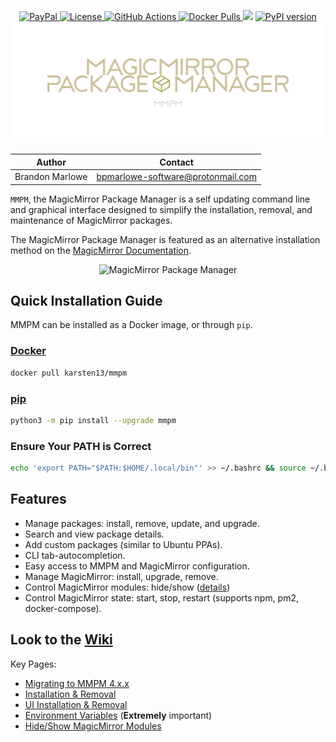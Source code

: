 <p align="center">
  <!-- badges start -->
  <a href="https://www.paypal.com/cgi-bin/webscr?cmd=_donations&business=L2ML7F8DTMAT2&currency_code=USD&source=ur" target="_blank">
    <img src="https://img.shields.io/badge/Donate-PayPal-green.svg" alt="PayPal">
  </a>
  <a href="http://choosealicense.com/licenses/mit" target="_blank">
    <img src="https://img.shields.io/badge/license-MIT-blue.svg" alt="License">
  </a>
  <a href="https://github.com/Bee-Mar/mmpm/actions" target="_blank">
    <img src="https://github.com/bee-mar/mmpm/actions/workflows/workflow.yml/badge.svg?master" alt="GitHub Actions">
  </a>
  <a href="https://hub.docker.com/r/karsten13/mmpm" target="_blank">
    <img src="https://img.shields.io/docker/pulls/karsten13/mmpm.svg" alt="Docker Pulls">
  </a>
  <img src="https://static.pepy.tech/personalized-badge/mmpm?period=total&units=abbreviation&left_color=grey&right_color=blue&left_text=Downloads">
  <a href="https://pypi.org/project/mmpm" target="_blank">
    <img src="https://img.shields.io/pypi/v/mmpm.svg" alt="PyPI version">
  </a>
  <!-- badges end -->

  <!-- main title/logo -->
  <a href="https://www.paypal.com/cgi-bin/webscr?cmd=_donations&business=L2ML7F8DTMAT2&currency_code=USD&source=ur" target="_blank">
    <img src="https://raw.githubusercontent.com/Bee-Mar/mmpm/develop/assets/MagicMirrorPackageManager.svg" alt="MagicMirror Package Manager">
  </a>
</p>

| Author          | Contact                           |
| --------------- | --------------------------------- |
| Brandon Marlowe | bpmarlowe-software@protonmail.com |

`MMPM`, the MagicMirror Package Manager is a self updating command line and graphical interface designed to simplify the installation, removal, and maintenance of MagicMirror packages.

The MagicMirror Package Manager is featured as an alternative installation method on the [MagicMirror Documentation](https://docs.magicmirror.builders/getting-started/installation.html#alternative-installation-methods).

<p align="center">
    <img src="https://github.com/Bee-Mar/mmpm/blob/develop/assets/MMPM-UI-Homepage.png" alt="MagicMirror Package Manager">
</p>

## Quick Installation Guide

MMPM can be installed as a Docker image, or through `pip`.

### [Docker](https://hub.docker.com/r/karsten13/mmpm/)

```sh
docker pull karsten13/mmpm
```

### [pip](https://pypi.org/project/mmpm/)

```sh
python3 -m pip install --upgrade mmpm
```

### Ensure Your PATH is Correct

```sh
echo 'export PATH="$PATH:$HOME/.local/bin"' >> ~/.bashrc && source ~/.bashrc
```

## Features

- Manage packages: install, remove, update, and upgrade.
- Search and view package details.
- Add custom packages (similar to Ubuntu PPAs).
- CLI tab-autocompletion.
- Easy access to MMPM and MagicMirror configuration.
- Manage MagicMirror: install, upgrade, remove.
- Control MagicMirror modules: hide/show ([details](https://github.com/Bee-Mar/mmpm/wiki/Status,-Hide,-Show-MagicMirror-Modules))
- Control MagicMirror state: start, stop, restart (supports npm, pm2, docker-compose).


## Look to the [Wiki](https://github.com/Bee-Mar/mmpm/wiki)

Key Pages:

- [Migrating to MMPM 4.x.x](https://github.com/Bee-Mar/mmpm/wiki/Migrating-to-MMPM%E2%80%904.x.x)
- [Installation & Removal](https://github.com/Bee-Mar/mmpm/wiki/MMPM-Installation-&-Removal)
- [UI Installation & Removal](https://github.com/Bee-Mar/mmpm/wiki/MMPM-UI-Installation-&-Removal)
- [Environment Variables](https://github.com/Bee-Mar/mmpm/wiki/MMPM-Environment-Variables) (**Extremely** important)
- [Hide/Show MagicMirror Modules](https://github.com/Bee-Mar/mmpm/wiki/Status,-Hide,-Show-MagicMirror-Modules)


